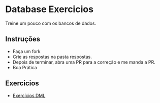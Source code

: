 # Database Exercicios

Treine um pouco com os bancos de dados.

## Instruções

- Faça um fork
- Crie as respostas na pasta respostas.
- Depois de terminar, abra uma PR para a correção e me manda a PR. 
- Boa Prática

## Exercicios

- [Exercícios DML](/exercicios/DML.md)